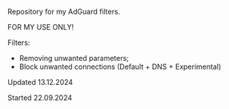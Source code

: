 Repository for my AdGuard filters.

FOR MY USE ONLY!

Filters:
- Removing unwanted parameters;
- Block unwanted connections (Default + DNS + Experimental)

Updated 13.12.2024

Started 22.09.2024
